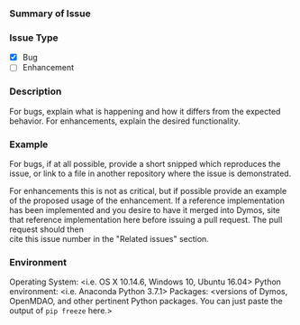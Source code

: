 ### Summary of Issue

<A brief summary of the issue>

### Issue Type

- [x] Bug
- [ ] Enhancement

### Description

For bugs, explain what is happening and how it differs from the expected behavior. For enhancements, explain the desired functionality.

### Example

For bugs, if at all possible, provide a short snipped which reproduces the issue,
or link to a file in another repository where the issue is demonstrated.

For enhancements this is not as critical, but if possible provide an example
of the proposed usage of the enhancement.  If a reference implementation has
been implemented and you desire to have it merged into Dymos, site that reference
implementation here before issuing a pull request. The pull request should then  
cite this issue number in the "Related issues" section.

### Environment

Operating System: <i.e. OS X 10.14.6, Windows 10, Ubuntu 16.04>
Python environment: <i.e. Anaconda Python 3.7.1>
Packages: <versions of Dymos, OpenMDAO, and other pertinent Python packages. You can just paste the output of `pip freeze` here.>
